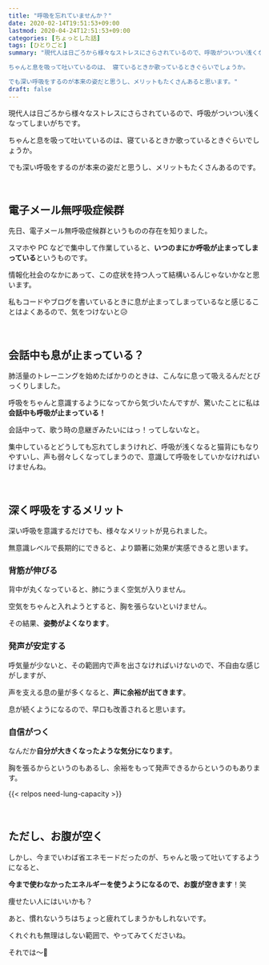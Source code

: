 ```yaml
---
title: "呼吸を忘れていませんか？"
date: 2020-02-14T19:51:53+09:00
lastmod: 2020-04-24T12:51:53+09:00
categories: [ちょっとした話]
tags: [ひとりごと]
summary: "現代人は日ごろから様々なストレスにさらされているので、呼吸がついつい浅くなってしまいがちです。

ちゃんと息を吸って吐いているのは、 寝ているときか歌っているときぐらいでしょうか。

でも深い呼吸をするのが本来の姿だと思うし、メリットもたくさんあると思います。"
draft: false
---
```


現代人は日ごろから様々なストレスにさらされているので、呼吸がついつい浅くなってしまいがちです。

ちゃんと息を吸って吐いているのは、寝ているときか歌っているときぐらいでしょうか。

でも深い呼吸をするのが本来の姿だと思うし、メリットもたくさんあるのです。
<!--more-->
<br>

## 電子メール無呼吸症候群

先日、電子メール無呼吸症候群というものの存在を知りました。 

スマホや PC などで集中して作業していると、**いつのまにか呼吸が止まってしまっている**というものです。

情報化社会のなかにあって、この症状を持つ人って結構いるんじゃないかなと思います。

私もコードやブログを書いているときに息が止まってしまっているなと感じることはよくあるので、気をつけないと:disappointed_relieved:

<br>

## 会話中も息が止まっている？

肺活量のトレーニングを始めたばかりのときは、こんなに息って吸えるんだとびっくりしました。

呼吸をちゃんと意識するようになってから気づいたんですが、驚いたことに私は**会話中も呼吸が止まっている！**

会話中って、歌う時の息継ぎみたいにはっ！ってしないなと。

集中しているとどうしても忘れてしまうけれど、呼吸が浅くなると猫背にもなりやすいし、声も弱々しくなってしまうので、意識して呼吸をしていかなければいけませんね。

<br>

## 深く呼吸をするメリット

深い呼吸を意識するだけでも、様々なメリットが見られました。

無意識レベルで長期的にできると、より顕著に効果が実感できると思います。

### 背筋が伸びる

背中が丸くなっていると、肺にうまく空気が入りません。

空気をちゃんと入れようとすると、胸を張らないといけません。

その結果、**姿勢がよくなります**。

### 発声が安定する

呼気量が少ないと、その範囲内で声を出さなければいけないので、不自由な感じがしますが、

声を支える息の量が多くなると、**声に余裕が出てきます**。

息が続くようになるので、早口も改善されると思います。

### 自信がつく

なんだか**自分が大きくなったような気分になります**。

胸を張るからというのもあるし、余裕をもって発声できるからというのもあります。

{{< relpos need-lung-capacity >}}

<br>

## ただし、お腹が空く

しかし、今までいわば省エネモードだったのが、ちゃんと吸って吐いてするようになると、

**今まで使わなかったエネルギーを使うようになるので、お腹が空きます**！笑

痩せたい人にはいいかも？

あと、慣れないうちはちょっと疲れてしまうかもしれないです。

くれぐれも無理はしない範囲で、やってみてくださいね。

それでは～:wave: